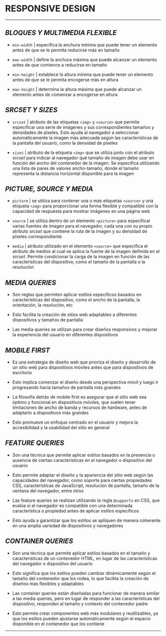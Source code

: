 # **RESPONSIVE DESIGN**

---

## _BLOQUES Y MULTIMEDIA FLEXIBLE_

- `min-width` | especifica la anchura mínima que puede tener un elemento antes de que se le permita reducirse más en tamaño

- `max-width` | define la anchura máxima que puede alcanzar un elemento antes de que comience a reducirse en tamaño

- `min-height` | establece la altura mínima que puede tener un elemento antes de que se le permita encogerse más en altura

- `max-height` | determina la altura máxima que puede alcanzar un elemento antes de comenzar a encogerse en altura

## _SRCSET Y SIZES_

- `srcset` | atributo de las etiquetas _`<img>`_ y _`<source>`_ que permite especificar una serie de imágenes y sus correspondientes tamaños y densidades de píxeles. Esto ayuda al navegador a seleccionar automáticamente la imagen más adecuada según las características de la pantalla del usuario, como la densidad de píxeles

- `sizes` | atributo de la etiqueta _`<img>`_ que se utiliza junto con el atributo _srcset_ para indicar al navegador qué tamaño de imagen debe usar en función del ancho del contenedor de la imagen. Se especifica utilizando una lista de pares de valores ancho-tamaño, donde el tamaño representa la distancia horizontal disponible para la imagen

## _PICTURE, SOURCE Y MEDIA_

- `picture` | se utiliza para contener una o más etiquetas _`<source>`_ y una etiqueta _`<img>`_ para proporcionar una forma flexible y compatible con la capacidad de respuesta para mostrar imágenes en una página web

- `source` | se utiliza dentro de un elemento _`<picture>`_ para especificar varias fuentes de imagen para el navegador, cada una con su propio atributo _srcset_ que contiene la ruta de la imagen y su densidad de píxeles correspondiente

- `media` | atributo utilizado en el elemento _`<source>`_ que especifica el atributo de medios al cual se aplica la fuente de la imagen definida en el _srcset_. Permite condicionar la carga de la imagen en función de las características del dispositivo, como el tamaño de la pantalla o la resolución

## _MEDIA QUERIES_

- Son reglas que permiten aplicar estilos específicos basados en características del dispositivo, como el ancho de la pantalla, la orientación, la resolución, etc

- Esto facilita la creación de sitios web adaptables a diferentes dispositivos y tamaños de pantalla

- Las media queries se utilizan para crear diseños responsivos y mejorar la experiencia del usuario en diferentes dispositivos

## _MOBILE FIRST_

- Es una estrategia de diseño web que prioriza el diseño y desarrollo de un sitio web para dispositivos móviles antes que para dispositivos de escritorio

- Esto implica comenzar el diseño desde una perspectiva móvil y luego ir progresando hacia tamaños de pantalla más grandes

- La filosofía detrás de mobile first es asegurar que el sitio web sea óptimo y funcional en dispositivos móviles, que suelen tener limitaciones de ancho de banda y recursos de hardware, antes de adaptarlo a dispositivos más grandes

- Esto promueve un enfoque centrado en el usuario y mejora la accesibilidad y la usabilidad del sitio en general

## _FEATURE QUERIES_

- Son una técnica que permite aplicar estilos basados en la presencia o ausencia de ciertas características en el navegador o dispositivo del usuario

- Esto permite adaptar el diseño y la apariencia del sitio web según las capacidades del navegador, como soporte para ciertas propiedades CSS, características de JavaScript, resolución de pantalla, tamaño de la ventana del navegador, entre otros

- Las feature queries se realizan utilizando la regla `@supports` en CSS, que evalúa si el navegador es compatible con una determinada característica o propiedad antes de aplicar estilos específicos

- Esto ayuda a garantizar que los estilos se apliquen de manera coherente en una amplia variedad de dispositivos y navegadores

## _CONTAINER QUERIES_

- Son una técnica que permite aplicar estilos basados en el tamaño y características de un contenedor HTML, en lugar de las características del navegador o dispositivo del usuario

- Esto significa que los estilos pueden cambiar dinámicamente según el tamaño del contenedor que los rodea, lo que facilita la creación de diseños más flexibles y adaptables

- Las container queries están diseñadas para funcionar de manera similar a las media queries, pero en lugar de responder a las características del dispositivo, responden al tamaño y contexto del contenedor padre

- Esto permite crear componentes web más modulares y reutilizables, ya que los estilos pueden ajustarse automáticamente según el espacio disponible en el contenedor que los contiene

---
